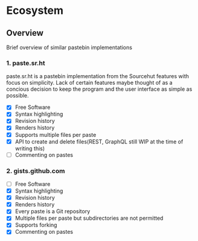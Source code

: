 # Ecosystem

## Overview

Brief overview of similar pastebin implementations

### 1. paste.sr.ht

paste.sr.ht is a pastebin implementation from the
Sourcehut features with focus on simplicity. Lack of certain features
maybe thought of as a concious decision to keep the program and the user
interface as simple as possible.

-   [x] Free Software
-   [x] Syntax highlighting
-   [x] Revision history
-   [x] Renders history
-   [x] Supports multiple files per paste
-   [x] API to create and delete files(REST, GraphQL still WIP at the time of
        writing this)
-   [ ] Commenting on pastes

### 2. gists.github.com

-   [ ] Free Software
-   [x] Syntax highlighting
-   [x] Revision history
-   [x] Renders history
-   [x] Every paste is a Git repository
-   [x] Multiple files per paste but subdirectories are not permitted
-   [x] Supports forking
-   [x] Commenting on pastes
